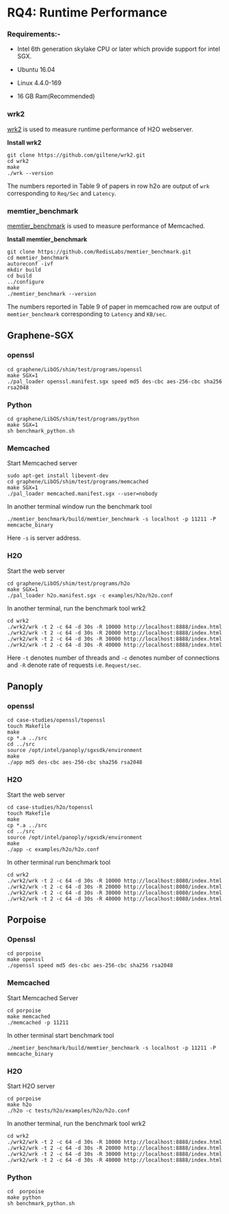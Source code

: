 # RQ4: Runtime Performance

### Requirements:-

* Intel 6th generation skylake CPU or later which provide support for intel SGX.

* Ubuntu 16.04 

* Linux 4.4.0-169

* 16 GB Ram(Recommended)

### wrk2
[wrk2](https://github.com/giltene/wrk2) is used to measure runtime performance of H2O webserver.

**Install wrk2**
```
git clone https://github.com/giltene/wrk2.git
cd wrk2
make
./wrk --version
```

The numbers reported in Table 9 of papers in row h2o are output of `wrk` corresponding to `Req/Sec` and `Latency`.

### memtier_benchmark
[memtier_benchmark](https://github.com/RedisLabs/memtier_benchmark) is used to measure performance of Memcached.

**Install memtier_benchmark**
```
git clone https://github.com/RedisLabs/memtier_benchmark.git
cd memtier_benchmark
autoreconf -ivf
mkdir build
cd build
../configure
make
./memtier_benchmark --version
```

The numbers reported in Table 9 of paper in memcached row are output of `memtier_benchmark` corresponding to `Latency` and `KB/sec`.

## Graphene-SGX

### openssl
```
cd graphene/LibOS/shim/test/programs/openssl
make SGX=1
./pal_loader openssl.manifest.sgx speed md5 des-cbc aes-256-cbc sha256 rsa2048
```
### Python
```
cd graphene/LibOS/shim/test/programs/python
make SGX=1
sh benchmark_python.sh
```

### Memcached
Start Memcached server
```
sudo apt-get install libevent-dev
cd graphene/LibOS/shim/test/programs/memcached
make SGX=1
./pal_loader memcached.manifest.sgx --user=nobody
```

In another terminal window run the benchmark tool
```
./memtier_benchmark/build/memtier_benchmark -s localhost -p 11211 -P memcache_binary
```
Here `-s` is server address.

### H2O

Start the web server
```
cd graphene/LibOS/shim/test/programs/h2o
make SGX=1
./pal_loader h2o.manifest.sgx -c examples/h2o/h2o.conf
```

In another terminal, run the benchmark tool wrk2
```
cd wrk2
./wrk2/wrk -t 2 -c 64 -d 30s -R 10000 http://localhost:8888/index.html
./wrk2/wrk -t 2 -c 64 -d 30s -R 20000 http://localhost:8888/index.html
./wrk2/wrk -t 2 -c 64 -d 30s -R 30000 http://localhost:8888/index.html
./wrk2/wrk -t 2 -c 64 -d 30s -R 40000 http://localhost:8888/index.html
```

Here `-t` denotes number of threads and `-c` denotes number  of connections and `-R` denote rate of requests i.e. `Request/sec`.
## Panoply


### openssl
```
cd case-studies/openssl/topenssl
touch Makefile
make
cp *.a ../src
cd ../src
source /opt/intel/panoply/sgxsdk/environment
make
./app md5 des-cbc aes-256-cbc sha256 rsa2048
```

### H2O
Start the web server
```
cd case-studies/h2o/topenssl
touch Makefile
make
cp *.a ../src
cd ../src
source /opt/intel/panoply/sgxsdk/environment
make
./app -c examples/h2o/h2o.conf
```

In other terminal run benchmark tool
```
cd wrk2
./wrk2/wrk -t 2 -c 64 -d 30s -R 10000 http://localhost:8080/index.html
./wrk2/wrk -t 2 -c 64 -d 30s -R 20000 http://localhost:8080/index.html
./wrk2/wrk -t 2 -c 64 -d 30s -R 30000 http://localhost:8080/index.html
./wrk2/wrk -t 2 -c 64 -d 30s -R 40000 http://localhost:8080/index.html
```


## Porpoise

### Openssl
```
cd porpoise
make openssl
./openssl speed md5 des-cbc aes-256-cbc sha256 rsa2048
```

### Memcached
Start Memcached Server
```
cd porpoise
make memcached
./memcached -p 11211
```

In other terminal start benchmark tool
```
./memtier_benchmark/build/memtier_benchmark -s localhost -p 11211 -P memcache_binary
```


### H2O
Start H2O server
```
cd porpoise
make h2o
./h2o -c tests/h2o/examples/h2o/h2o.conf
```

In another terminal, run the benchmark tool wrk2
```
cd wrk2
./wrk2/wrk -t 2 -c 64 -d 30s -R 10000 http://localhost:8888/index.html
./wrk2/wrk -t 2 -c 64 -d 30s -R 20000 http://localhost:8888/index.html
./wrk2/wrk -t 2 -c 64 -d 30s -R 30000 http://localhost:8888/index.html
./wrk2/wrk -t 2 -c 64 -d 30s -R 40000 http://localhost:8888/index.html
```
### Python

```
cd  porpoise
make python
sh benchmark_python.sh
```


